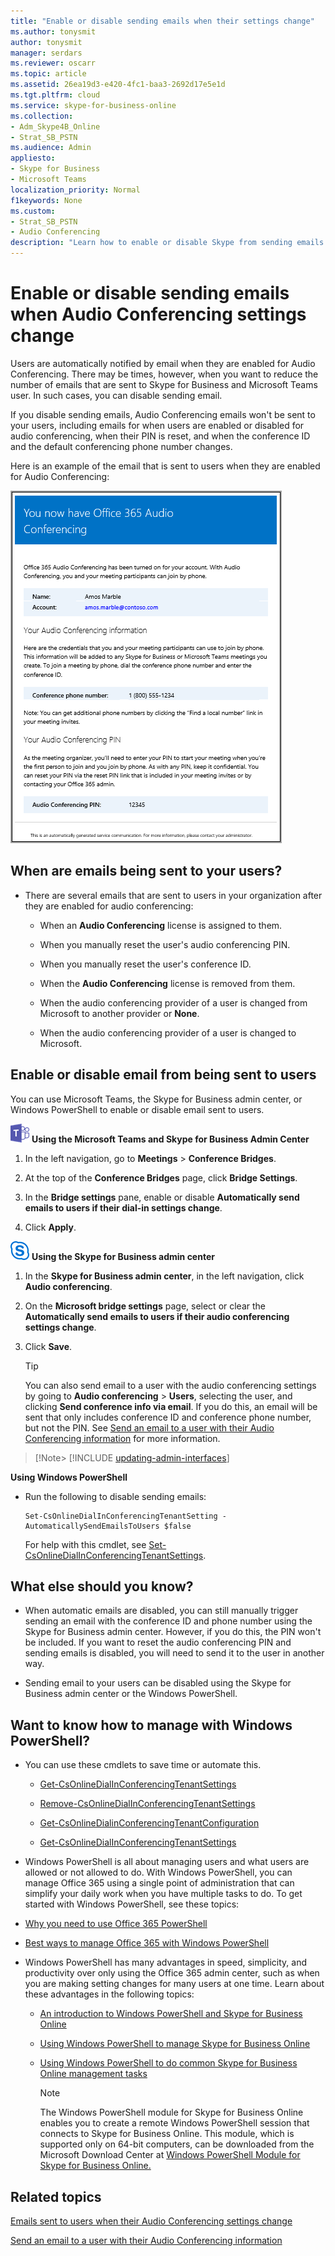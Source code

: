 ```yaml
---
title: "Enable or disable sending emails when their settings change"
ms.author: tonysmit
author: tonysmit
manager: serdars
ms.reviewer: oscarr
ms.topic: article
ms.assetid: 26ea19d3-e420-4fc1-baa3-2692d17e5e1d
ms.tgt.pltfrm: cloud
ms.service: skype-for-business-online
ms.collection: 
- Adm_Skype4B_Online
- Strat_SB_PSTN
ms.audience: Admin
appliesto:
- Skype for Business 
- Microsoft Teams
localization_priority: Normal
f1keywords: None
ms.custom:
- Strat_SB_PSTN
- Audio Conferencing
description: "Learn how to enable or disable Skype from sending emails to users when settings such as pin changes or the default conferencing number changes. "
---
```


# Enable or disable sending emails when Audio Conferencing settings change

Users are automatically notified by email when they are enabled for Audio Conferencing. There may be times, however, when you want to reduce the number of emails that are sent to Skype for Business and Microsoft Teams user. In such cases, you can disable sending email.
  
If you disable sending emails, Audio Conferencing emails won't be sent to your users, including emails for when users are enabled or disabled for audio conferencing, when their PIN is reset, and when the conference ID and the default conferencing phone number changes.
  
Here is an example of the email that is sent to users when they are enabled for Audio Conferencing:
  
![Audio Conferencing email](../images/audio-conferencing-user-enabled.png)
  
## When are emails being sent to your users?

- There are several emails that are sent to users in your organization after they are enabled for audio conferencing:
    
  - When an **Audio Conferencing** license is assigned to them.
    
  - When you manually reset the user's audio conferencing PIN.
    
  - When you manually reset the user's conference ID.
    
  - When the **Audio Conferencing** license is removed from them.
    
  - When the audio conferencing provider of a user is changed from Microsoft to another provider or **None**.
    
  - When the audio conferencing provider of a user is changed to Microsoft.
    
## Enable or disable email from being sent to users

You can use Microsoft Teams, the Skype for Business admin center, or Windows PowerShell to enable or disable email sent to users.

![teams-logo-30x30.png](../images/teams-logo-30x30.png) **Using the Microsoft Teams and Skype for Business Admin Center**
1. In the left navigation, go to **Meetings** > **Conference Bridges**. 

2. At the top of the **Conference Bridges** page, click **Bridge Settings**. 

3. In the **Bridge settings** pane, enable or disable **Automatically send emails to users if their dial-in settings change**.

4. Click **Apply**.
  
![sfb-logo-30x30.png](../images/sfb-logo-30x30.png) **Using the Skype for Business admin center**
    
1. In the **Skype for Business admin center**, in the left navigation, click **Audio conferencing**.
    
2. On the **Microsoft bridge settings** page, select or clear the **Automatically send emails to users if their audio conferencing settings change**.
    
3. Click **Save**.
    
    > [!TIP]
    > You can also send email to a user with the audio conferencing settings by going to **Audio conferencing** > **Users**, selecting the user, and clicking **Send conference info via email**.  If you do this, an email will be sent that only includes conference ID and conference phone number, but not the PIN.  See [Send an email to a user with their Audio Conferencing information](send-an-email-to-a-user-with-their-dial-in-information.md) for more information.
  
> [!Note> [!INCLUDE [updating-admin-interfaces](../includes/updating-admin-interfaces.md)]

**Using Windows PowerShell**
  
- Run the following to disable sending emails: 
    
  ```
  Set-CsOnlineDialInConferencingTenantSetting -AutomaticallySendEmailsToUsers $false
  ```

    For help with this cmdlet, see [Set-CsOnlineDialInConferencingTenantSettings](https://go.microsoft.com/fwlink/?LinkId=715757).
    
## What else should you know?

- When automatic emails are disabled, you can still manually trigger sending an email with the conference ID and phone number using the Skype for Business admin center. However, if you do this, the PIN won't be included. If you want to reset the audio conferencing PIN and sending emails is disabled, you will need to send it to the user in another way.
    
- Sending email to your users can be disabled using the Skype for Business admin center or the Windows PowerShell.
    
## Want to know how to manage with Windows PowerShell?

- You can use these cmdlets to save time or automate this.
    
  - [Get-CsOnlineDialInConferencingTenantSettings](https://go.microsoft.com/fwlink/?LinkId=715760)
    
  - [Remove-CsOnlineDialInConferencingTenantSettings](https://go.microsoft.com/fwlink/?LinkId=715759)
    
  - [Get-CsOnlineDialinConferencingTenantConfiguration](https://go.microsoft.com/fwlink/?LinkId=715758)
    
  - [Get-CsOnlineDialInConferencingTenantSettings](https://go.microsoft.com/fwlink/?LinkId=715760)
    
-  Windows PowerShell is all about managing users and what users are allowed or not allowed to do. With Windows PowerShell, you can manage Office 365 using a single point of administration that can simplify your daily work when you have multiple tasks to do. To get started with Windows PowerShell, see these topics:
    
  - [Why you need to use Office 365 PowerShell](https://go.microsoft.com/fwlink/?LinkId=525041)
    
  - [Best ways to manage Office 365 with Windows PowerShell](https://go.microsoft.com/fwlink/?LinkId=525142)
    
- Windows PowerShell has many advantages in speed, simplicity, and productivity over only using the Office 365 admin center, such as when you are making setting changes for many users at one time. Learn about these advantages in the following topics: 
    
  - [An introduction to Windows PowerShell and Skype for Business Online](https://go.microsoft.com/fwlink/?LinkId=525039)
    
  - [Using Windows PowerShell to manage Skype for Business Online](https://go.microsoft.com/fwlink/?LinkId=525453)
    
  - [Using Windows PowerShell to do common Skype for Business Online management tasks](https://go.microsoft.com/fwlink/?LinkId=525038)
    
    > [!NOTE]
    > The Windows PowerShell module for Skype for Business Online enables you to create a remote Windows PowerShell session that connects to Skype for Business Online. This module, which is supported only on 64-bit computers, can be downloaded from the Microsoft Download Center at [Windows PowerShell Module for Skype for Business Online.](https://go.microsoft.com/fwlink/?LinkId=294688)
  
## Related topics

[Emails sent to users when their Audio Conferencing settings change](emails-sent-to-users-when-their-settings-change.md)

[Send an email to a user with their Audio Conferencing information](send-an-email-to-a-user-with-their-dial-in-information.md)


